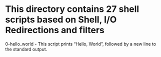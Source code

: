 # This directory contains 27 shell scripts based on Shell, I/O Redirections and filters

0-hello_world - This script prints “Hello, World”, followed by a new line to the standard output.
